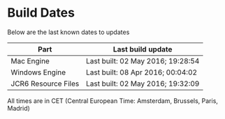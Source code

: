 # Build Dates

Below are the last known dates to updates

Part | Last build update
-----|-----
Mac Engine | Last built: 02 May 2016; 19:28:54
Windows Engine | Last built: 08 Apr 2016; 00:04:02
JCR6 Resource Files | Last built: 02 May 2016; 19:32:09
All times are in CET (Central European Time: Amsterdam, Brussels, Paris, Madrid)



